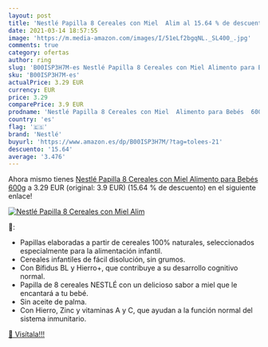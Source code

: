 ```yaml
---
layout: post
title: 'Nestlé Papilla 8 Cereales con Miel  Alim al 15.64 % de descuento'
date: 2021-03-14 18:57:55
image: 'https://m.media-amazon.com/images/I/51eLf2bgqNL._SL400_.jpg'
comments: true
category: ofertas
author: ring
slug: 'B00ISP3H7M-es Nestlé Papilla 8 Cereales con Miel Alimento para Bebés 600g'
sku: 'B00ISP3H7M-es'
actualPrice: 3.29 EUR
currency: EUR
price: 3.29
comparePrice: 3.9 EUR
prodname: 'Nestlé Papilla 8 Cereales con Miel  Alimento para Bebés  600g'
country: 'es'
flag: '🇪🇸'
brand: 'Nestlé'
buyurl: 'https://www.amazon.es/dp/B00ISP3H7M/?tag=tolees-21'
descuento: '15.64'
average: '3.476'
---
```


Ahora mismo tienes [Nestlé Papilla 8 Cereales con Miel  Alimento para Bebés  600g](https://www.amazon.es/dp/B00ISP3H7M/?tag=tolees-21) a 3.29 EUR (original: 3.9 EUR) (15.64 %  de descuento) en el siguiente enlace!

[![Nestlé Papilla 8 Cereales con Miel  Alim](https://m.media-amazon.com/images/I/51eLf2bgqNL._SL400_.jpg)](https://www.amazon.es/dp/B00ISP3H7M/?tag=tolees-21)

🔎:

- Papillas elaboradas a partir de cereales 100% naturales, seleccionados especialmente para la alimentación infantil.
- Cereales infantiles de fácil disolución, sin grumos.
- Con Bífidus BL y Hierro+, que contribuye a su desarrollo cognitivo normal.
- Papilla de 8 cereales NESTLÉ con un delicioso sabor a miel que le encantará a tu bebé.
- Sin aceite de palma.
- Con Hierro, Zinc y vitaminas A y C, que ayudan a la función normal del sistema inmunitario.

[🛒 Visítala!!!](https://www.amazon.es/dp/B00ISP3H7M/?tag=tolees-21)
